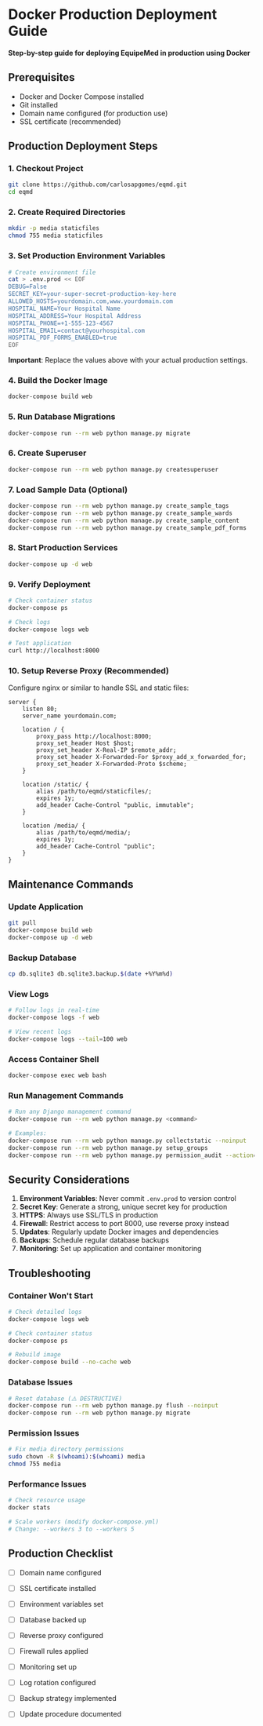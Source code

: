 # Docker Production Deployment Guide

**Step-by-step guide for deploying EquipeMed in production using Docker**

## Prerequisites

- Docker and Docker Compose installed
- Git installed
- Domain name configured (for production use)
- SSL certificate (recommended)

## Production Deployment Steps

### 1. Checkout Project

```bash
git clone https://github.com/carlosapgomes/eqmd.git
cd eqmd
```

### 2. Create Required Directories

```bash
mkdir -p media staticfiles
chmod 755 media staticfiles
```

### 3. Set Production Environment Variables

```bash
# Create environment file
cat > .env.prod << EOF
DEBUG=False
SECRET_KEY=your-super-secret-production-key-here
ALLOWED_HOSTS=yourdomain.com,www.yourdomain.com
HOSPITAL_NAME=Your Hospital Name
HOSPITAL_ADDRESS=Your Hospital Address
HOSPITAL_PHONE=+1-555-123-4567
HOSPITAL_EMAIL=contact@yourhospital.com
HOSPITAL_PDF_FORMS_ENABLED=true
EOF
```

**Important**: Replace the values above with your actual production settings.

### 4. Build the Docker Image

```bash
docker-compose build web
```

### 5. Run Database Migrations

```bash
docker-compose run --rm web python manage.py migrate
```

### 6. Create Superuser

```bash
docker-compose run --rm web python manage.py createsuperuser
```

### 7. Load Sample Data (Optional)

```bash
docker-compose run --rm web python manage.py create_sample_tags
docker-compose run --rm web python manage.py create_sample_wards
docker-compose run --rm web python manage.py create_sample_content
docker-compose run --rm web python manage.py create_sample_pdf_forms
```

### 8. Start Production Services

```bash
docker-compose up -d web
```

### 9. Verify Deployment

```bash
# Check container status
docker-compose ps

# Check logs
docker-compose logs web

# Test application
curl http://localhost:8000
```

### 10. Setup Reverse Proxy (Recommended)

Configure nginx or similar to handle SSL and static files:

```nginx
server {
    listen 80;
    server_name yourdomain.com;

    location / {
        proxy_pass http://localhost:8000;
        proxy_set_header Host $host;
        proxy_set_header X-Real-IP $remote_addr;
        proxy_set_header X-Forwarded-For $proxy_add_x_forwarded_for;
        proxy_set_header X-Forwarded-Proto $scheme;
    }

    location /static/ {
        alias /path/to/eqmd/staticfiles/;
        expires 1y;
        add_header Cache-Control "public, immutable";
    }

    location /media/ {
        alias /path/to/eqmd/media/;
        expires 1y;
        add_header Cache-Control "public";
    }
}
```

## Maintenance Commands

### Update Application

```bash
git pull
docker-compose build web
docker-compose up -d web
```

### Backup Database

```bash
cp db.sqlite3 db.sqlite3.backup.$(date +%Y%m%d)
```

### View Logs

```bash
# Follow logs in real-time
docker-compose logs -f web

# View recent logs
docker-compose logs --tail=100 web
```

### Access Container Shell

```bash
docker-compose exec web bash
```

### Run Management Commands

```bash
# Run any Django management command
docker-compose run --rm web python manage.py <command>

# Examples:
docker-compose run --rm web python manage.py collectstatic --noinput
docker-compose run --rm web python manage.py setup_groups
docker-compose run --rm web python manage.py permission_audit --action=report
```

## Security Considerations

1. **Environment Variables**: Never commit `.env.prod` to version control
2. **Secret Key**: Generate a strong, unique secret key for production
3. **HTTPS**: Always use SSL/TLS in production
4. **Firewall**: Restrict access to port 8000, use reverse proxy instead
5. **Updates**: Regularly update Docker images and dependencies
6. **Backups**: Schedule regular database backups
7. **Monitoring**: Set up application and container monitoring

## Troubleshooting

### Container Won't Start

```bash
# Check detailed logs
docker-compose logs web

# Check container status
docker-compose ps

# Rebuild image
docker-compose build --no-cache web
```

### Database Issues

```bash
# Reset database (⚠️ DESTRUCTIVE)
docker-compose run --rm web python manage.py flush --noinput
docker-compose run --rm web python manage.py migrate
```

### Permission Issues

```bash
# Fix media directory permissions
sudo chown -R $(whoami):$(whoami) media
chmod 755 media
```

### Performance Issues

```bash
# Check resource usage
docker stats

# Scale workers (modify docker-compose.yml)
# Change: --workers 3 to --workers 5
```

## Production Checklist

- [ ] Domain name configured
- [ ] SSL certificate installed
- [ ] Environment variables set
- [ ] Database backed up
- [ ] Reverse proxy configured
- [ ] Firewall rules applied
- [ ] Monitoring set up
- [ ] Log rotation configured
- [ ] Backup strategy implemented
- [ ] Update procedure documented

